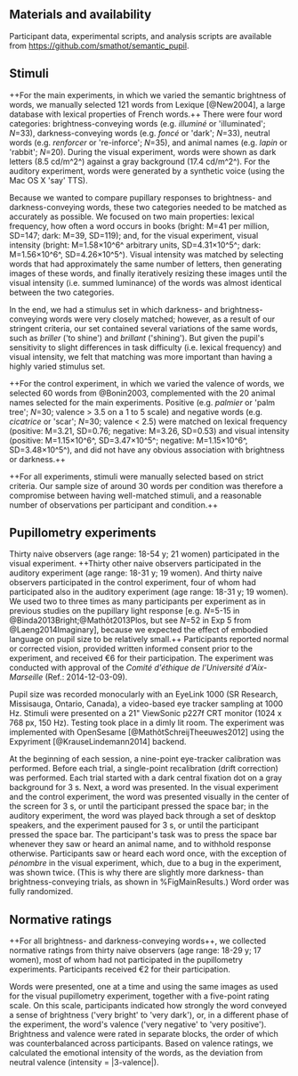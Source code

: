 ## Materials and availability

Participant data, experimental scripts, and analysis scripts are available from <https://github.com/smathot/semantic_pupil>.


## Stimuli

++For the main experiments, in which we varied the semantic brightness of words, we manually selected 121 words from Lexique [@New2004], a large database with lexical properties of French words.++ There were four word categories: brightness-conveying words (e.g. *illuminé* or 'illuminated'; *N*=33), darkness-conveying words (e.g. *foncé* or 'dark'; *N*=33), neutral words (e.g. *renforcer* or 're-inforce'; *N*=35), and animal names (e.g. *lapin* or 'rabbit'; *N*=20). During the visual experiment, words were shown as dark letters (8.5 cd/m^2^) against a gray background (17.4 cd/m^2^). For the auditory experiment, words were generated by a synthetic voice (using the Mac OS X 'say' TTS).

Because we wanted to compare pupillary responses to brightness- and darkness-conveying words, these two categories needed to be matched as accurately as possible. We focused on two main properties: lexical frequency, how often a word occurs in books (bright: M=41 per million, SD=147; dark: M=39, SD=119); and, for the visual experiment, visual intensity (bright: M=1.58×10^6^ arbitrary units, SD=4.31×10^5^; dark: M=1.56×10^6^, SD=4.26×10^5^). Visual intensity was matched by selecting words that had approximately the same number of letters, then generating images of these words, and finally iteratively resizing these images until the visual intensity (i.e. summed luminance) of the words was almost identical between the two categories.

In the end, we had a stimulus set in which darkness- and brightness-conveying words were very closely matched; however, as a result of our stringent criteria, our set contained several variations of the same words, such as *briller* ('to shine') and *brillant* ('shining'). But given the pupil's sensitivity to slight differences in task difficulty (i.e. lexical frequency) and visual intensity, we felt that matching was more important than having a highly varied stimulus set.

++For the control experiment, in which we varied the valence of words, we selected 60 words from @Bonin2003, complemented with the 20 animal names selected for the main experiments. Positive (e.g. *palmier* or 'palm tree'; *N*=30; valence > 3.5 on a 1 to 5 scale) and negative words (e.g. *cicatrice* or 'scar'; *N*=30; valence < 2.5) were matched on lexical frequency (positive: M=3.21, SD=0.76; negative: M=3.26, SD=0.53) and visual intensity (positive: M=1.15×10^6^, SD=3.47×10^5^; negative: M=1.15×10^6^, SD=3.48×10^5^), and did not have any obvious association with brightness or darkness.++

++For all experiments, stimuli were manually selected based on strict criteria. Our sample size of around 30 words per condition was therefore a compromise between having well-matched stimuli, and a reasonable number of observations per participant and condition.++


## Pupillometry experiments

Thirty naive observers (age range: 18-54 y; 21 women) participated in the visual experiment. ++Thirty other naive observers participated in the auditory experiment (age range: 18-31 y; 19 women). And thirty naive observers participated in the control experiment, four of whom had participated also in the auditory experiment (age range: 18-31 y; 19 women). We used two to three times as many participants per experiment as in previous studies on the pupillary light response [e.g. *N*=5-15 in @Binda2013Bright;@Mathôt2013Plos, but see *N*=52 in Exp 5 from @Laeng2014Imaginary], because we expected the effect of embodied language on pupil size to be relatively small.++ Participants reported normal or corrected vision, provided written informed consent prior to the experiment, and received €6 for their participation. The experiment was conducted with approval of the *Comité d'éthique de l'Université d'Aix-Marseille* (Ref.: 2014-12-03-09).

Pupil size was recorded monocularly with an EyeLink 1000 (SR Research, Missisauga, Ontario, Canada), a video-based eye tracker sampling at 1000 Hz. Stimuli were presented on a 21" ViewSonic p227f CRT monitor (1024 x 768 px, 150 Hz). Testing took place in a dimly lit room. The experiment was implemented with OpenSesame [@MathôtSchreijTheeuwes2012] using the Expyriment [@KrauseLindemann2014] backend.

At the beginning of each session, a nine-point eye-tracker calibration was performed. Before each trial, a single-point recalibration (drift correction) was performed. Each trial started with a dark central fixation dot on a gray background for 3 s. Next, a word was presented. In the visual experiment and the control experiment, the word was presented visually in the center of the screen for 3 s, or until the participant pressed the space bar; in the auditory experiment, the word was played back through a set of desktop speakers, and the experiment paused for 3 s, or until the participant pressed the space bar. The participant's task was to press the space bar whenever they saw or heard an animal name, and to withhold response otherwise. Participants saw or heard each word once, with the exception of *pénombre* in the visual experiment, which, due to a bug in the experiment, was shown twice. (This is why there are slightly more darkness- than brightness-conveying trials, as shown in %FigMainResults.) Word order was fully randomized.


## Normative ratings

++For all brightness- and darkness-conveying words++, we collected normative ratings from thirty naive observers (age range: 18-29 y; 17 women), most of whom had not participated in the pupillometry experiments. Participants received €2 for their participation.

Words were presented, one at a time and using the same images as used for the visual pupillometry experiment, together with a five-point rating scale. On this scale, participants indicated how strongly the word conveyed a sense of brightness ('very bright' to 'very dark'), or, in a different phase of the experiment, the word's valence ('very negative' to 'very positive'). Brightness and valence were rated in separate blocks, the order of which was counterbalanced across participants. Based on valence ratings, we calculated the emotional intensity of the words, as the deviation from neutral valence (intensity = |3-valence|).
